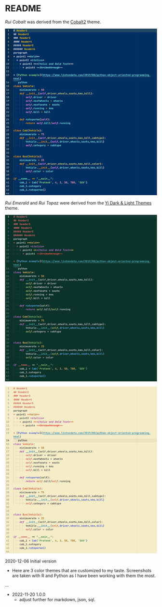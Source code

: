 # README



*Rui Cobalt* was derived from the [Cobalt2](https://github.com/wesbos/cobalt2-vscode) theme.

![Rui Cobalt](https://raw.githubusercontent.com/ruixiao85/VSCodeTheme/main/doc/RuiCobalt.png)


*Rui Emerald* and *Rui Topaz* were derived from the [Yi Dark & Light Themes](https://github.com/wangweixuan/yithemes) theme.

![Rui Emerald](https://raw.githubusercontent.com/ruixiao85/VSCodeTheme/main/doc/RuiEmerald.png)

![Rui Topaz](https://raw.githubusercontent.com/ruixiao85/VSCodeTheme/main/doc/RuiTopaz.png)


2020-12-06 Initial version
- Here are 3 color themes that are customized to my taste. Screenshots are taken with R and Python as I have been working with them the most.

...

- 2022-11-20 1.0.0
  - adjust further for markdown, json, sql.